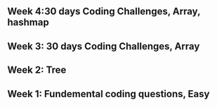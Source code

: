 ## Week 4:30 days Coding Challenges, Array, hashmap
## Week 3: 30 days Coding Challenges, Array
## Week 2: Tree
## Week 1: Fundemental coding questions, Easy
